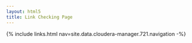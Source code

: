 ```yaml
---
layout: html5
title: Link Checking Page
---
```

{% include links.html nav=site.data.cloudera-manager.721.navigation -%}
